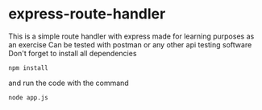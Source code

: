 # express-route-handler
This is a simple route handler with express made for learning purposes as an exercise 
Can be tested with postman or any other api testing software Don't forget to install all dependencies

`npm install`

and run the code with the command

`node app.js`
